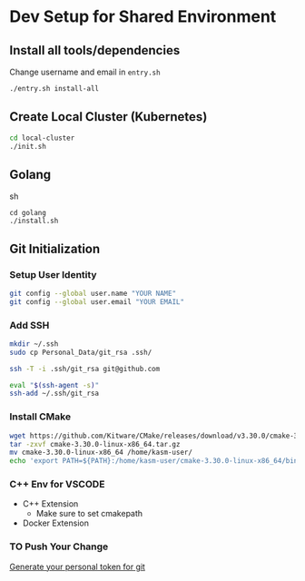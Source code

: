 # Dev Setup for Shared Environment

## Install all tools/dependencies

Change username and email in `entry.sh`
```sh
./entry.sh install-all
```

## Create Local Cluster (Kubernetes)

```sh
cd local-cluster
./init.sh
```

## Golang
sh
```
cd golang
./install.sh
```

## Git Initialization

### Setup User Identity
```sh
git config --global user.name "YOUR NAME"
git config --global user.email "YOUR EMAIL"
```

### Add SSH 
```sh
mkdir ~/.ssh
sudo cp Personal_Data/git_rsa .ssh/
```

```sh
ssh -T -i .ssh/git_rsa git@github.com
```

```sh
eval "$(ssh-agent -s)"
ssh-add ~/.ssh/git_rsa
```

### Install CMake
```sh
wget https://github.com/Kitware/CMake/releases/download/v3.30.0/cmake-3.30.0-linux-x86_64.tar.gz
tar -zxvf cmake-3.30.0-linux-x86_64.tar.gz
mv cmake-3.30.0-linux-x86_64 /home/kasm-user/
echo 'export PATH=${PATH}:/home/kasm-user/cmake-3.30.0-linux-x86_64/bin' >> ~/.bashrc
```

### C++ Env for VSCODE
- C++ Extension
  - Make sure to set cmakepath
- Docker Extension


### TO Push Your Change
[Generate your personal token for git](https://stackoverflow.com/questions/68775869/support-for-password-authentication-was-removed-please-use-a-personal-access-to)
